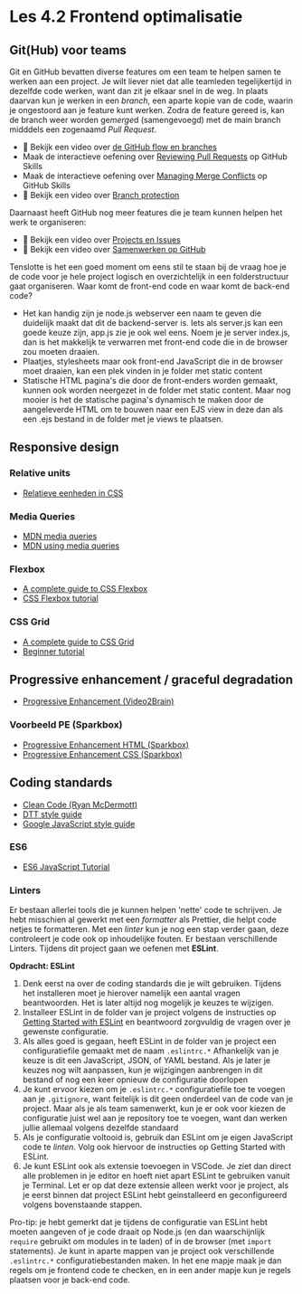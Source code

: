 # Les 4.2 Frontend optimalisatie

## Git(Hub) voor teams

Git en GitHub bevatten diverse features om een team te helpen samen te werken aan een project. Je wilt liever niet dat alle teamleden tegelijkertijd in dezelfde code werken, want dan zit je elkaar snel in de weg. In plaats daarvan kun je werken in een _branch_, een aparte kopie van de code, waarin je ongestoord aan je feature kunt werken. Zodra de feature gereed is, kan de branch weer worden ge*merge*d (samengevoegd) met de main branch midddels een zogenaamd _Pull Request_.

- 🎦 Bekijk een video over [de GitHub flow en branches](https://www.youtube.com/watch?v=7-q9B6HRbEQ)
- Maak de interactieve oefening over [Reviewing Pull Requests](https://github.com/skills/review-pull-requests) op GitHub Skills
- Maak de interactieve oefening over [Managing Merge Conflicts](https://github.com/skills/resolve-merge-conflicts) op GitHub Skills
- 🎦 Bekijk een video over [Branch protection](https://www.youtube.com/watch?v=rY6IxlkKF30)

Daarnaast heeft GitHub nog meer features die je team kunnen helpen het werk te organiseren:

- 🎦 Bekijk een video over [Projects en Issues](https://www.youtube.com/watch?v=L9e3_YDqNN8)
- 🎦 Bekijk een video over [Samenwerken op GitHub](https://www.youtube.com/watch?v=S4LRwbNjLWY)

Tenslotte is het een goed moment om eens stil te staan bij de vraag hoe je de code voor je hele project logisch en overzichtelijk in een folderstructuur gaat organiseren. Waar komt de front-end code en waar komt de back-end code?

- Het kan handig zijn je node.js webserver een naam te geven die duidelijk maakt dat dit de backend-server is. Iets als server.js kan een goede keuze zijn, app.js zie je ook wel eens. Noem je je server index.js, dan is het makkelijk te verwarren met front-end code die in de browser zou moeten draaien.
- Plaatjes, stylesheets maar ook front-end JavaScript die in de browser moet draaien, kan een plek vinden in je folder met static content
- Statische HTML pagina's die door de front-enders worden gemaakt, kunnen ook worden neergezet in de folder met static content. Maar nog mooier is het de statische pagina's dynamisch te maken door de aangeleverde HTML om te bouwen naar een EJS view in deze dan als een .ejs bestand in de folder met je views te plaatsen.

## Responsive design

### Relative units

- [Relatieve eenheden in CSS](https://bnieskens.notion.site/Eenheden-CSS-60c85e9c54b940299a7ef6d446e643cd?pvs=4)

### Media Queries

- [MDN media queries](https://developer.mozilla.org/en-US/docs/Web/CSS/@media)
- [MDN using media queries](https://developer.mozilla.org/en-US/docs/Web/CSS/CSS_media_queries/Using_media_queries)

### Flexbox

- [A complete guide to CSS Flexbox](https://css-tricks.com/snippets/css/a-guide-to-flexbox/)
- [CSS Flexbox tutorial](https://www.youtube.com/playlist?list=PLqYFXd9GTRVXlSvi1DeY34BAq5ATZCqY2)

### CSS Grid

- [A complete guide to CSS Grid](https://css-tricks.com/snippets/css/complete-guide-grid/)
- [Beginner tutorial](https://www.youtube.com/watch?v=br-0i3U1VCA)

## Progressive enhancement / graceful degradation

- [Progressive Enhancement (Video2Brain)](https://www.youtube.com/watch?v=U38dyJhpUnA)

### Voorbeeld PE (Sparkbox)

- [Progressive Enhancement HTML (Sparkbox)](https://www.youtube.com/watch?v=INZto6rlSeM)
- [Progressive Enhancement CSS (Sparkbox)](https://www.youtube.com/watch?v=INZto6rlSeM)

## Coding standards

- [Clean Code (Ryan McDermott)](https://github.com/ryanmcdermott/clean-code-javascript)
- [DTT style guide](./bronnen/DTT_style_guide.docx)
- [Google JavaScript style guide](https://google.github.io/styleguide/jsguide.html)

### ES6

- [ES6 JavaScript Tutorial](https://www.javascripttutorial.net/es6/)

### Linters

Er bestaan allerlei tools die je kunnen helpen 'nette' code te schrijven. Je hebt misschien al gewerkt met een _formatter_ als Prettier, die helpt code netjes te formatteren. Met een _linter_ kun je nog een stap verder gaan, deze controleert je code ook op inhoudelijke fouten. Er bestaan verschillende Linters. Tijdens dit project gaan we oefenen met **ESLint**.

**Opdracht: ESLint**

1. Denk eerst na over de coding standards die je wilt gebruiken. Tijdens het installeren moet je hierover namelijk een aantal vragen beantwoorden. Het is later altijd nog mogelijk je keuzes te wijzigen.
2. Installeer ESLint in de folder van je project volgens de instructies op [Getting Started with ESLint](https://eslint.org/docs/latest/use/getting-started) en beantwoord zorgvuldig de vragen over je gewenste configuratie.
3. Als alles goed is gegaan, heeft ESLint in de folder van je project een configuratiefile gemaakt met de naam `.eslintrc.*` Afhankelijk van je keuze is dit een JavaScript, JSON, of YAML bestand. Als je later je keuzes nog wilt aanpassen, kun je wijzigingen aanbrengen in dit bestand of nog een keer opnieuw de configuratie doorlopen
4. Je kunt ervoor kiezen om je `.eslintrc.*` configuratiefile toe te voegen aan je `.gitignore`, want feitelijk is dit geen onderdeel van de code van je project. Maar als je als team samenwerkt, kun je er ook voor kiezen de configuratie juist wel aan je repository toe te voegen, want dan werken jullie allemaal volgens dezelfde standaard
5. Als je configuratie voltooid is, gebruik dan ESLint om je eigen JavaScript code te _linten_. Volg ook hiervoor de instructies op Getting Started with ESLint.
6. Je kunt ESLint ook als extensie toevoegen in VSCode. Je ziet dan direct alle problemen in je editor en hoeft niet apart ESLint te gebruiken vanuit je Terminal. Let er op dat deze extensie alleen werkt voor je project, als je eerst binnen dat project ESLint hebt geinstalleerd en geconfigureerd volgens bovenstaande stappen.

Pro-tip: je hebt gemerkt dat je tijdens de configuratie van ESLint hebt moeten aangeven of je code draait op Node.js (en dan waarschijnlijk `require` gebruikt om modules in te laden) of in de browser (met `import` statements). Je kunt in aparte mappen van je project ook verschillende `.eslintrc.*` configuratiebestanden maken. In het ene mapje maak je dan regels om je frontend code te checken, en in een ander mapje kun je regels plaatsen voor je back-end code.

